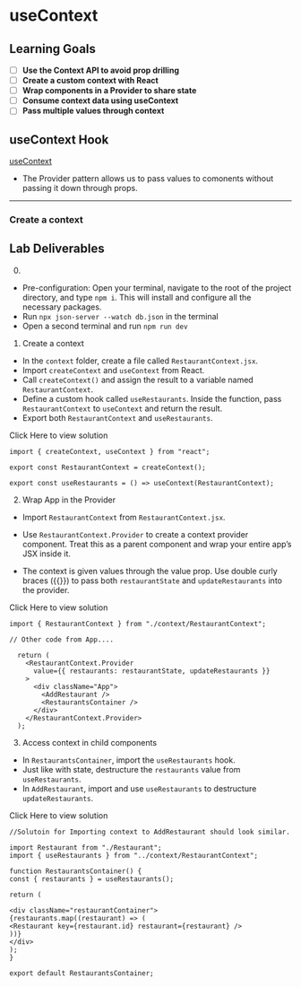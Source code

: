 # useContext

## Learning Goals

- [ ] **Use the Context API to avoid prop drilling**
- [ ] **Create a custom context with React**
- [ ] **Wrap components in a Provider to share state**
- [ ] **Consume context data using useContext**
- [ ] **Pass multiple values through context**

## useContext Hook

[useContext](https://react.dev/reference/react/useContext)

- The Provider pattern allows us to pass values to comonents without passing it down through props.

---

### Create a context

## Lab Deliverables

0.

- Pre-configuration: Open your terminal, navigate to the root of the project directory, and type `npm i`. This will install and configure all the necessary packages.
- Run `npx json-server --watch db.json` in the terminal
- Open a second terminal and run `npm run dev`

1.  Create a context

- In the `context` folder, create a file called `RestaurantContext.jsx`.
- Import `createContext` and `useContext` from React.
- Call `createContext()` and assign the result to a variable named `RestaurantContext`.
- Define a custom hook called `useRestaurants`. Inside the function, pass `RestaurantContext` to `useContext` and return the result.
- Export both `RestaurantContext` and `useRestaurants`.

<summary>Click Here to view solution</summary>

```
import { createContext, useContext } from "react";

export const RestaurantContext = createContext();

export const useRestaurants = () => useContext(RestaurantContext);

```

</details>

2. Wrap App in the Provider

- Import `RestaurantContext` from `RestaurantContext.jsx`.

- Use `RestaurantContext.Provider` to create a context provider component. Treat this as a parent component and wrap your entire app’s JSX inside it.

- The context is given values through the value prop. Use double curly braces ({{}}) to pass both `restaurantState` and `updateRestaurants` into the provider.

 <summary>Click Here to view solution</summary>

```
import { RestaurantContext } from "./context/RestaurantContext";

// Other code from App....

  return (
    <RestaurantContext.Provider
      value={{ restaurants: restaurantState, updateRestaurants }}
    >
      <div className="App">
        <AddRestaurant />
        <RestaurantsContainer />
      </div>
    </RestaurantContext.Provider>
  );

```

</details>

3. Access context in child components

- In `RestaurantsContainer`, import the `useRestaurants` hook.
- Just like with state, destructure the `restaurants` value from `useRestaurants`.
- In `AddRestaurant`, import and use `useRestaurants` to destructure `updateRestaurants`.

<summary>Click Here to view solution</summary>

```
//Solutoin for Importing context to AddRestaurant should look similar.

import Restaurant from "./Restaurant";
import { useRestaurants } from "../context/RestaurantContext";

function RestaurantsContainer() {
const { restaurants } = useRestaurants();

return (

<div className="restaurantContainer">
{restaurants.map((restaurant) => (
<Restaurant key={restaurant.id} restaurant={restaurant} />
))}
</div>
);
}

export default RestaurantsContainer;

```
</details>
